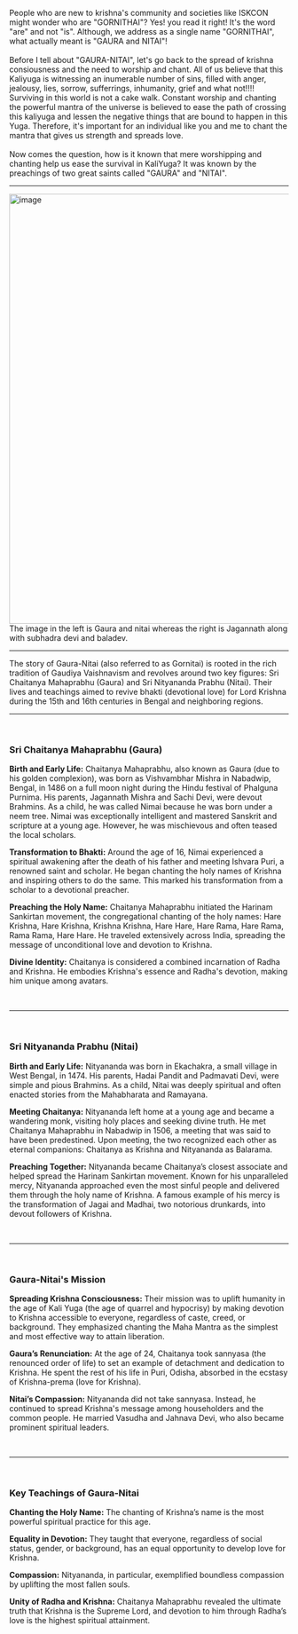 People who are new to krishna's community and societies like ISKCON might wonder who are "GORNITHAI"?
Yes! you read it right! It's the word "are" and not "is". 
Although, we address as a single name "GORNITHAI", what actually meant is "GAURA and NITAI"!
<br>
<br>
Before I tell about "GAURA-NITAI", let's go back to the spread of krishna consiousness and the need to worship and chant. All of us believe that this Kaliyuga 
is witnessing an inumerable number of sins, filled with anger, jealousy, lies, sorrow, sufferrings, inhumanity, grief and what not!!!! Surviving in this world is 
not a cake walk. Constant worship and chanting the powerful mantra of the universe is believed to ease the path of crossing this kaliyuga and lessen the negative things 
that are bound to happen in this Yuga. Therefore, it's important for an individual like you and me to chant the mantra that gives us strength and spreads love.
<br>
<br>
Now comes the question, how is it known that mere worshipping and chanting help us ease the survival in KaliYuga? It was known by the preachings of two great saints called 
"GAURA" and "NITAI".
<hr>
<img width="775" alt="image" src="https://github.com/user-attachments/assets/c84ff5a2-3805-459f-993a-f558ed4aa412" />
<br>
The image in the left is Gaura and nitai whereas the right is Jagannath along with subhadra devi and baladev.
<br>
<hr>
The story of Gaura-Nitai (also referred to as Gornitai) is rooted in the rich tradition of Gaudiya Vaishnavism and revolves around two key figures: 
Sri Chaitanya Mahaprabhu (Gaura) and Sri Nityananda Prabhu (Nitai). Their lives and teachings aimed to revive bhakti (devotional love) for Lord Krishna 
during the 15th and 16th centuries in Bengal and neighboring regions.

<br>
<hr>
<br>

<h3>Sri Chaitanya Mahaprabhu (Gaura)</h3>

<b>Birth and Early Life:</b>
Chaitanya Mahaprabhu, also known as Gaura (due to his golden complexion), was born as Vishvambhar Mishra in Nabadwip, Bengal, in 1486 on a 
full moon night during the Hindu festival of Phalguna Purnima.
His parents, Jagannath Mishra and Sachi Devi, were devout Brahmins.
As a child, he was called Nimai because he was born under a neem tree.
Nimai was exceptionally intelligent and mastered Sanskrit and scripture at a young age. However, he was mischievous and often teased the local scholars.

<b>Transformation to Bhakti:</b>
Around the age of 16, Nimai experienced a spiritual awakening after the death of his father and meeting Ishvara Puri, a renowned saint and scholar.
He began chanting the holy names of Krishna and inspiring others to do the same. This marked his transformation from a scholar to a devotional preacher.

<b>Preaching the Holy Name:</b>
Chaitanya Mahaprabhu initiated the Harinam Sankirtan movement, the congregational chanting of the holy names:
Hare Krishna, Hare Krishna, Krishna Krishna, Hare Hare,
Hare Rama, Hare Rama, Rama Rama, Hare Hare.
He traveled extensively across India, spreading the message of unconditional love and devotion to Krishna.

<b>Divine Identity:</b>
Chaitanya is considered a combined incarnation of Radha and Krishna. He embodies Krishna's essence and Radha's devotion, making him unique among avatars.

<br>
<hr>
<br>

<h3>Sri Nityananda Prabhu (Nitai)</h3>

<b>Birth and Early Life:</b>
Nityananda was born in Ekachakra, a small village in West Bengal, in 1474.
His parents, Hadai Pandit and Padmavati Devi, were simple and pious Brahmins.
As a child, Nitai was deeply spiritual and often enacted stories from the Mahabharata and Ramayana.

<b>Meeting Chaitanya:</b>
Nityananda left home at a young age and became a wandering monk, visiting holy places and seeking divine truth.
He met Chaitanya Mahaprabhu in Nabadwip in 1506, a meeting that was said to have been predestined.
Upon meeting, the two recognized each other as eternal companions: Chaitanya as Krishna and Nityananda as Balarama.

<b>Preaching Together:</b>
Nityananda became Chaitanya’s closest associate and helped spread the Harinam Sankirtan movement.
Known for his unparalleled mercy, Nityananda approached even the most sinful people and delivered them through the holy name of Krishna.
A famous example of his mercy is the transformation of Jagai and Madhai, two notorious drunkards, into devout followers of Krishna.

<br>
<hr>
<br>

<h3>Gaura-Nitai's Mission</h3>

<b>Spreading Krishna Consciousness:</b>
Their mission was to uplift humanity in the age of Kali Yuga (the age of quarrel and hypocrisy) by making devotion to Krishna accessible to everyone, 
regardless of caste, creed, or background.
They emphasized chanting the Maha Mantra as the simplest and most effective way to attain liberation.

<b>Gaura’s Renunciation:</b>
At the age of 24, Chaitanya took sannyasa (the renounced order of life) to set an example of detachment and dedication to Krishna.
He spent the rest of his life in Puri, Odisha, absorbed in the ecstasy of Krishna-prema (love for Krishna).

<b>Nitai’s Compassion:</b>
Nityananda did not take sannyasa. Instead, he continued to spread Krishna's message among householders and the common people.
He married Vasudha and Jahnava Devi, who also became prominent spiritual leaders.

<br>
<hr>
<br>

<h3>Key Teachings of Gaura-Nitai</h3>

<b>Chanting the Holy Name:</b>
The chanting of Krishna’s name is the most powerful spiritual practice for this age.

<b>Equality in Devotion:</b>
They taught that everyone, regardless of social status, gender, or background, has an equal opportunity to develop love for Krishna.

<b>Compassion:</b>
Nityananda, in particular, exemplified boundless compassion by uplifting the most fallen souls.

<b>Unity of Radha and Krishna:</b>
Chaitanya Mahaprabhu revealed the ultimate truth that Krishna is the Supreme Lord, and devotion to him through Radha’s love is the highest spiritual attainment.

